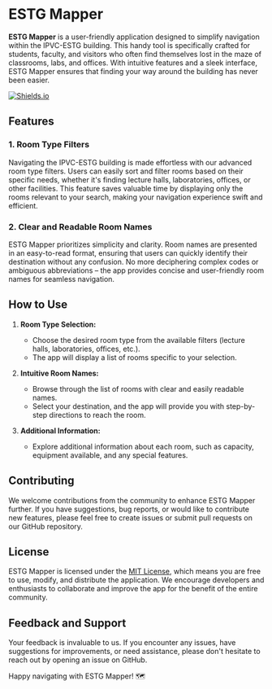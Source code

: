 # ESTG Mapper

**ESTG Mapper** is a user-friendly application designed to simplify navigation within the IPVC-ESTG building. This handy tool is specifically crafted for students, faculty, and visitors who often find themselves lost in the maze of classrooms, labs, and offices. With intuitive features and a sleek interface, ESTG Mapper ensures that finding your way around the building has never been easier.

[![Shields.io](https://img.shields.io/badge/Download-APK-green?link=https%3A%2F%2Fgithub.com%2FGoncaloC25%2FESTG_Mapper%2Freleases%2Fdownload%2FRelease%2FESTG.Mapper.apk
)](https://github.com/GoncaloC25/ESTG_Mapper/releases/download/Release/ESTG.Mapper.apk)

## Features

### 1. **Room Type Filters**
Navigating the IPVC-ESTG building is made effortless with our advanced room type filters. Users can easily sort and filter rooms based on their specific needs, whether it's finding lecture halls, laboratories, offices, or other facilities. This feature saves valuable time by displaying only the rooms relevant to your search, making your navigation experience swift and efficient.

### 2. **Clear and Readable Room Names**
ESTG Mapper prioritizes simplicity and clarity. Room names are presented in an easy-to-read format, ensuring that users can quickly identify their destination without any confusion. No more deciphering complex codes or ambiguous abbreviations – the app provides concise and user-friendly room names for seamless navigation.

## How to Use

1. **Room Type Selection:**
   - Choose the desired room type from the available filters (lecture halls, laboratories, offices, etc.).
   - The app will display a list of rooms specific to your selection.

2. **Intuitive Room Names:**
   - Browse through the list of rooms with clear and easily readable names.
   - Select your destination, and the app will provide you with step-by-step directions to reach the room.

3. **Additional Information:**
   - Explore additional information about each room, such as capacity, equipment available, and any special features.

## Contributing

We welcome contributions from the community to enhance ESTG Mapper further. If you have suggestions, bug reports, or would like to contribute new features, please feel free to create issues or submit pull requests on our GitHub repository.

## License

ESTG Mapper is licensed under the [MIT License](LICENSE), which means you are free to use, modify, and distribute the application. We encourage developers and enthusiasts to collaborate and improve the app for the benefit of the entire community.

## Feedback and Support

Your feedback is invaluable to us. If you encounter any issues, have suggestions for improvements, or need assistance, please don't hesitate to reach out by opening an issue on GitHub.

Happy navigating with ESTG Mapper! 🗺️
